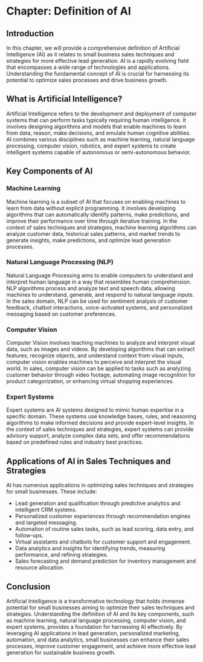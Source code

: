 Chapter: Definition of AI
=========================

Introduction
------------

In this chapter, we will provide a comprehensive definition of Artificial Intelligence (AI) as it relates to small business sales techniques and strategies for more effective lead generation. AI is a rapidly evolving field that encompasses a wide range of technologies and applications. Understanding the fundamental concept of AI is crucial for harnessing its potential to optimize sales processes and drive business growth.

What is Artificial Intelligence?
--------------------------------

Artificial Intelligence refers to the development and deployment of computer systems that can perform tasks typically requiring human intelligence. It involves designing algorithms and models that enable machines to learn from data, reason, make decisions, and emulate human cognitive abilities. AI combines various disciplines such as machine learning, natural language processing, computer vision, robotics, and expert systems to create intelligent systems capable of autonomous or semi-autonomous behavior.

Key Components of AI
--------------------

### Machine Learning

Machine learning is a subset of AI that focuses on enabling machines to learn from data without explicit programming. It involves developing algorithms that can automatically identify patterns, make predictions, and improve their performance over time through iterative training. In the context of sales techniques and strategies, machine learning algorithms can analyze customer data, historical sales patterns, and market trends to generate insights, make predictions, and optimize lead generation processes.

### Natural Language Processing (NLP)

Natural Language Processing aims to enable computers to understand and interpret human language in a way that resembles human comprehension. NLP algorithms process and analyze text and speech data, allowing machines to understand, generate, and respond to natural language inputs. In the sales domain, NLP can be used for sentiment analysis of customer feedback, chatbot interactions, voice-activated systems, and personalized messaging based on customer preferences.

### Computer Vision

Computer Vision involves teaching machines to analyze and interpret visual data, such as images and videos. By developing algorithms that can extract features, recognize objects, and understand context from visual inputs, computer vision enables machines to perceive and interpret the visual world. In sales, computer vision can be applied to tasks such as analyzing customer behavior through video footage, automating image recognition for product categorization, or enhancing virtual shopping experiences.

### Expert Systems

Expert systems are AI systems designed to mimic human expertise in a specific domain. These systems use knowledge bases, rules, and reasoning algorithms to make informed decisions and provide expert-level insights. In the context of sales techniques and strategies, expert systems can provide advisory support, analyze complex data sets, and offer recommendations based on predefined rules and industry best practices.

Applications of AI in Sales Techniques and Strategies
-----------------------------------------------------

AI has numerous applications in optimizing sales techniques and strategies for small businesses. These include:

* Lead generation and qualification through predictive analytics and intelligent CRM systems.
* Personalized customer experiences through recommendation engines and targeted messaging.
* Automation of routine sales tasks, such as lead scoring, data entry, and follow-ups.
* Virtual assistants and chatbots for customer support and engagement.
* Data analytics and insights for identifying trends, measuring performance, and refining strategies.
* Sales forecasting and demand prediction for inventory management and resource allocation.

Conclusion
----------

Artificial Intelligence is a transformative technology that holds immense potential for small businesses aiming to optimize their sales techniques and strategies. Understanding the definition of AI and its key components, such as machine learning, natural language processing, computer vision, and expert systems, provides a foundation for harnessing AI effectively. By leveraging AI applications in lead generation, personalized marketing, automation, and data analytics, small businesses can enhance their sales processes, improve customer engagement, and achieve more effective lead generation for sustainable business growth.
